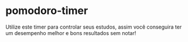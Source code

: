 # pomodoro-timer
Utilize este timer para controlar seus estudos, assim você conseguira ter um desempenho melhor e bons resultados sem notar!
